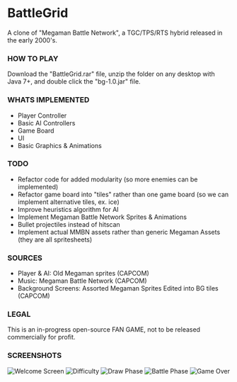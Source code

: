# BattleGrid
A clone of "Megaman Battle Network", a TGC/TPS/RTS hybrid released in the early 2000's.

### HOW TO PLAY
Download the "BattleGrid.rar" file, unzip the folder on any desktop with Java 7+, and double click the "bg-1.0.jar" file.

### WHATS IMPLEMENTED
- Player Controller
- Basic AI Controllers
- Game Board
- UI
- Basic Graphics & Animations

### TODO
- Refactor code for added modularity (so more enemies can be implemented)
- Refactor game board into "tiles" rather than one game board (so we can implement alternative tiles, ex. ice)
- Improve heuristics algorithm for AI
- Implement Megaman Battle Network Sprites & Animations
- Bullet projectiles instead of hitscan
- Implement actual MMBN assets rather than generic Megaman Assets (they are all spritesheets)

### SOURCES
- Player & AI: Old Megaman sprites (CAPCOM)
- Music: Megaman Battle Network (CAPCOM)
- Background Screens: Assorted Megaman Sprites Edited into BG tiles (CAPCOM)

### LEGAL
This is an in-progress open-source FAN GAME, not to be released commercially for profit. 

### SCREENSHOTS
![Welcome Screen](http://i.imgur.com/uMHu5G3.png)
![Difficulty](http://i.imgur.com/MHpuOrY.png)
![Draw Phase](http://i.imgur.com/9Rvm70E.png)
![Battle Phase](http://i.imgur.com/zAWq6PR.png)
![Game Over](http://i.imgur.com/9iqE1vJ.png)
